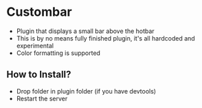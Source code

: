 # Custombar
- Plugin that displays a small bar above the hotbar
- This is by no means fully finished plugin, it's all hardcoded and experimental
- Color formatting is supported

## How to Install?
* Drop folder in plugin folder (if you have devtools) 
* Restart the server
